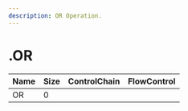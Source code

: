 ```yaml
---
description: OR Operation.
---
```


# .OR

| Name | Size | ControlChain | FlowControl |
| :--- | :--- | :--- | :--- |
| OR | 0 |  |  |

